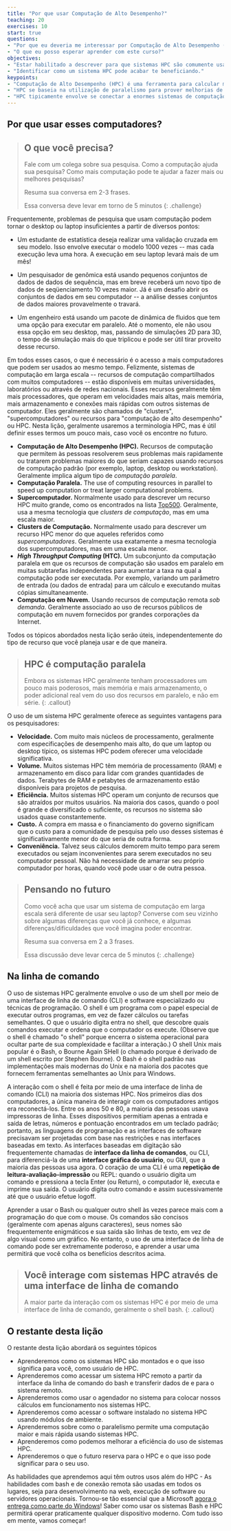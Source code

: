 ```yaml
---
title: "Por que usar Computação de Alto Desempenho?"
teaching: 20
exercises: 10
start: true
questions:
- "Por que eu deveria me interessar por Computação de Alto Desempenho (HPC)?"
- "O que eu posso esperar aprender com este curso?"
objectives:
- "Estar habilitado a descrever para que sistemas HPC são comumente usados"
- "Identificar como um sistema HPC pode acabar te beneficiando."  
keypoints:
- "Computação de Alto Desempenho (HPC) é uma ferramenta para calcular mais dados e/ou mais rápido do que é possível no teu computador."
- "HPC se baseia na utilização de paralelismo para prover melhorias de desempenho."
- "HPC tipicamente envolve se conectar a enormes sistemas de computação em qualquer lugar pelo mundo."
---
```


## Por que usar esses computadores?

> ## O que você precisa?  
>
> Fale com um colega sobre sua pesquisa. 
> Como a computação ajuda sua pesquisa? 
> Como mais computação pode te ajudar a fazer mais ou melhores pesquisas?  
>
> Resuma sua conversa em 2-3 frases.
> 
> Essa conversa deve levar em torno de 5 minutos
{: .challenge}

Frequentemente, problemas de pesquisa que usam computação podem tornar o desktop ou laptop insuficientes a partir de diversos pontos:

* Um estudante de estatística deseja realizar uma validação cruzada em seu modelo. Isso envolve executar o modelo 1000 vezes -- mas cada execução leva uma hora. A execução em seu laptop levará mais de um mês!

* Um pesquisador de genômica está usando pequenos conjuntos de dados de dados de sequência, mas em breve receberá um novo tipo de dados de seqüenciamento 10 vezes maior. Já é um desafio abrir os conjuntos de dados em seu computador -- a análise desses conjuntos de dados maiores provavelmente o travará.

* Um engenheiro está usando um pacote de dinâmica de fluidos que tem uma opção para executar em paralelo. Até o momento, ele não usou essa opção em seu desktop, mas, passando de simulações 2D para 3D, o tempo de simulação mais do que triplicou e pode ser útil tirar proveito desse recurso.  

Em todos esses casos, o que é necessário é o acesso a mais computadores que podem ser usados ao mesmo tempo. Felizmente, sistemas de computação em larga escala -- recursos de computação compartilhados com muitos computadores -- estão disponíveis em muitas universidades, laboratórios ou através de redes nacionais. Esses recursos geralmente têm mais processadores, que operam em velocidades mais altas, mais memória, mais armazenamento e conexões mais rápidas com outros sistemas de computador. Eles geralmente são chamados de "clusters", "supercomputadores" ou recursos para "computação de alto desempenho" ou HPC. Nesta lição, geralmente usaremos a terminologia HPC, mas é útil definir esses termos um pouco mais, caso você os encontre no futuro.

* **Computação de Alto Desempenho (HPC).** Recursos de computação que permitem às pessoas resolverem seus problemas mais rapidamente ou tratarem problemas maiores do que seriam capazes usando recursos de computação padrão (por exemplo, laptop, desktop ou workstation). Geralmente implica algum tipo de *computação paralela*.
* **Computação Paralela.** The use of computing resources in parallel to speed up computation or treat larger computational problems.
* **Supercomputador.** Normalmente usado para descrever um recurso HPC muito grande, como os encontrados na lista [Top500](http://www.top500.org). Geralmente, usa a mesma tecnologia que *clusters de computação*, mas em uma escala maior.
* **Clusters de Computação.** Normalmente usado para descrever um recurso HPC menor do que aqueles referidos como *supercomputadores*. Geralmente usa exatamente a mesma tecnologia dos supercomputadores, mas em uma escala menor.
* **_High Throughput Computing_ (HTC).** Um subconjunto da computação paralela em que os recursos de computação são usados em paralelo em muitas subtarefas independentes para aumentar a taxa na qual a computação pode ser executada. Por exemplo, variando um parâmetro de entrada (ou dados de entrada) para um cálculo e executando muitas cópias simultaneamente.
* **Computação em Nuvem.** Usando recursos de computação remota *sob demanda*. Geralmente associado ao uso de recursos públicos de computação em nuvem fornecidos por grandes corporações da Internet.

Todos os tópicos abordados nesta lição serão úteis, independentemente do tipo de recurso que você planeja usar e de que maneira. 

> ## HPC é computação paralela
> Embora os sistemas HPC geralmente tenham processadores um pouco mais poderosos, 
> mais memória e mais armazenamento, o poder adicional real vem do uso dos recursos em paralelo, 
> e não em série.
{: .callout}

O uso de um sistema HPC geralmente oferece as seguintes vantagens para os pesquisadores:

* **Velocidade.** Com muito mais núcleos de processamento, geralmente com especificações de desempenho mais alto, do que um laptop ou desktop típico, os sistemas HPC podem oferecer uma velocidade significativa.
* **Volume.** Muitos sistemas HPC têm memória de processamento (RAM) e armazenamento em disco para lidar com grandes quantidades de dados. Terabytes de RAM e petabytes de armazenamento estão disponíveis para projetos de pesquisa.
* **Eficiência.** Muitos sistemas HPC operam um conjunto de recursos que são atraídos por muitos usuários. Na maioria dos casos, quando o pool é grande e diversificado o suficiente, os recursos no sistema são usados ​​quase constantemente.
* **Custo.** A compra em massa e o financiamento do governo significam que o custo para a comunidade de pesquisa pelo uso desses sistemas é significativamente menor do que seria de outra forma.
* **Conveniência.** Talvez seus cálculos demorem muito tempo para serem executados ou sejam inconvenientes para serem executados no seu computador pessoal. Não há necessidade de amarrar seu próprio computador por horas, quando você pode usar o de outra pessoa.

> ## Pensando no futuro
>
> Como você acha que usar um sistema de computação em larga escala será diferente
> de usar seu laptop? Converse com seu vizinho sobre algumas
> diferenças que você já conhece, e algumas
> diferenças/dificuldades que você imagina poder encontrar.
>
> Resuma sua conversa em 2 a 3 frases.
>
> Essa discussão deve levar cerca de 5 minutos
{: .challenge}

## Na linha de comando

O uso de sistemas HPC geralmente envolve o uso de um shell por meio de uma interface de linha de comando (CLI) e software especializado ou técnicas de programação. O shell é um programa com o papel especial de executar outros programas, em vez de fazer cálculos ou tarefas semelhantes. O que o usuário digita entra no shell, que descobre quais comandos executar e ordena que o computador os execute. (Observe que o shell é chamado "o shell" porque encerra o sistema operacional para ocultar parte de sua complexidade e facilitar a interação.) O shell Unix mais popular é o Bash, o Bourne Again SHell (o chamado porque é derivado de um shell escrito por Stephen Bourne). O Bash é o shell padrão nas implementações mais modernas do Unix e na maioria dos pacotes que fornecem ferramentas semelhantes ao Unix para Windows.

A interação com o shell é feita por meio de uma interface de linha de comando (CLI) na maioria dos sistemas HPC. Nos primeiros dias dos computadores, a única maneira de interagir com os computadores antigos era reconectá-los. Entre os anos 50 e 80, a maioria das pessoas usava impressoras de linha. Esses dispositivos permitiam apenas a entrada e saída de letras, números e pontuação encontrados em um teclado padrão; portanto, as linguagens de programação e as interfaces de software precisavam ser projetadas com base nas restrições e nas interfaces baseadas em texto. As interfaces baseadas em digitação são frequentemente chamadas de **interface da linha de comandos**, ou CLI, para diferenciá-la de uma **interface gráfica do usuário**, ou GUI, que a maioria das pessoas usa agora. O coração de uma CLI é uma **repetição de leitura-avaliação-impressão** ou REPL: quando o usuário digita um comando e pressiona a tecla Enter (ou Return), o computador lê, executa e imprime sua saída. O usuário digita outro comando e assim sucessivamente até que o usuário efetue logoff.

Aprender a usar o Bash ou qualquer outro shell às vezes parece mais com a programação do que com o mouse. Os comandos são concisos (geralmente com apenas alguns caracteres), seus nomes são frequentemente enigmáticos e sua saída são linhas de texto, em vez de algo visual como um gráfico. No entanto, o uso de uma interface de linha de comando pode ser extremamente poderoso, e aprender a usar uma permitirá que você colha os benefícios descritos acima.

> ## Você interage com sistemas HPC através de uma interface de linha de comando
> A maior parte da interação com os sistemas HPC é por meio de uma interface de linha de comando, geralmente o
> shell bash.
{: .callout}


## O restante desta lição

O restante desta lição abordará os seguintes tópicos

* Aprenderemos como os sistemas HPC são montados e o que isso significa para você, como usuário de HPC.
* Aprenderemos como acessar um sistema HPC remoto a partir da interface da linha de comando do bash e transferir dados de e para o sistema remoto.
* Aprenderemos como usar o agendador no sistema para colocar nossos cálculos em funcionamento nos sistemas HPC.
* Aprenderemos como acessar o software instalado no sistema HPC usando módulos de ambiente.
* Aprenderemos sobre como o paralelismo permite uma computação maior e mais rápida usando sistemas HPC.
* Aprenderemos como podemos melhorar a eficiência do uso de sistemas HPC.
* Aprenderemos o que o futuro reserva para o HPC e o que isso pode significar para o seu uso.

As habilidades que aprendemos aqui têm outros usos além do HPC -
As habilidades com bash e de conexão remota são usadas em todos os lugares, seja para desenvolvimento na web, execução de software ou servidores operacionais.
Tornou-se tão essencial que a Microsoft
[agora o entrega como parte do Windows](https://www.microsoft.com/en-us/store/p/ubuntu/9nblggh4msv6)!
Saber como usar os sistemas Bash e HPC permitirá operar praticamente qualquer dispositivo moderno.
Com tudo isso em mente, vamos começar!

